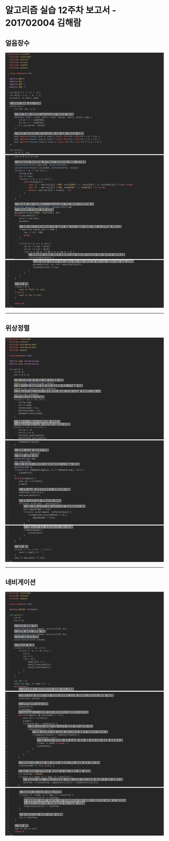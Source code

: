 # 알고리즘 실습 12주차 보고서 - 201702004 김해람

## 얼음장수
![](images/1.png)
![](images/2.png)
![](images/3.png)
- - - -
## 위상정렬
![](images/4.png)
![](images/5.png)
![](images/6.png)
- - - -
## 네비게이션
![](images/7.png)
![](images/8.png)
![](images/9.png)
